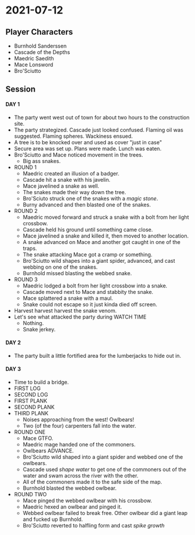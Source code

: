 # 2021-07-12
## Player Characters
* Burnhold Sanderssen
* Cascade of the Depths
* Maedric Saedith
* Mace Lonsword
* Bro'Sciutto
## Session
#### DAY 1
* The party went west out of town for about two hours to the construction site.
* The party strategized. Cascade just looked confused. Flaming oil was suggested. Flaming spheres. Wackiness ensued.
* A tree is to be knocked over and used as cover "just in case"
* Secure area was set up. Plans were made. Lunch was eaten.
* Bro'Sciutto and Mace noticed movement in the trees.
	* Big ass snakes.
* ROUND 1
	* Maedric created an illusion of a badger.
	* Cascade hit a snake with his javelin.
	* Mace javelined a snake as well.
	* The snakes made their way down the tree.
	* Bro'Sciuto struck one of the snakes with a _magic stone_.
	* Burny advanced and then blasted one of the snakes.
* ROUND 2
	* Maedric moved forward and struck a snake with a bolt from her light crossbow.
	* Cascade held his ground until something came close.
	* Mace javelined a snake and killed it, then moved to another location.
	* A snake advanced on Mace and another got caught in one of the traps.
	* The snake attacking Mace got a cramp or something.
	* Bro'Sciutto wild shapes into a giant spider, advanced, and cast webbing on one of the snakes.
	* Burnhold missed blasting the webbed snake.
* ROUND 3
	* Maedric lodged a bolt from her light crossbow into a snake.
	* Cascade moved next to Mace and stabbity the snake.
	* Mace splattered a snake with a maul.
	* Snake could not escape so it just kinda died off screen.
* Harvest harvest harvest the snake venom.
* Let's see what attacked the party during WATCH TIME
	* Nothing.
	* Snake jerkey.
#### DAY 2
* The party built a little fortified area for the lumberjacks to hide out in.
#### DAY 3
* Time to build a bridge.
* FIRST LOG
* SECOND LOG
* FIRST PLANK
* SECOND PLANK
* THIRD PLANK
	* Noises approaching from the west! Owlbears!
	* Two (of the four) carpenters fall into the water.
* ROUND ONE
	* Mace GTFO.
	* Maedric mage handed one of the commoners.
	* Owlbears ADVANCE.
	* Bro'Sciutto wild shaped into a giant spider and webbed one of the owlbears.
	* Cascade used _shape water_ to get one of the commoners out of the water and swam across the river with the other.
	* All of the commoners made it to the safe side of the map.
	* Burnhold blasted the webbed owlbear.
* ROUND TWO
	* Mace pinged the webbed owlbear with his crossbow.
	* Maedric hexed an owlbear and pinged it.
	* Webbed owlbear failed to break free. Other owlbear did a giant leap and fucked up Burnhold.
	* Bro'Sciutto reverted to halfling form and cast _spike growth_ 
<!--stackedit_data:
eyJoaXN0b3J5IjpbLTQwNjU5NDIwMSwtMjA5Nzc2ODI0NSwxMz
YwMDM0NDgyLC0xMjE4Nzk2NTkzLC0xMDUwMjMzODAwLDQ2ODI2
MTcwOSwtMTEzMTA0NTYyMiwxMTA2ODk5NTA2LDY3NjM3MDA5Mi
wtNjY4NTczOTM2LDE2MTUxMDY3NzEsLTIwMzk0NjIxMjcsLTEx
ODAwOTU3OTcsLTE5ODc1MTE0MTEsLTU1NjIzMjc5MywxOTYzOT
IzNzE5LDI1MzE2NDYzOF19
-->